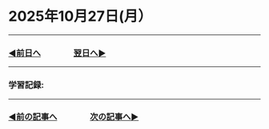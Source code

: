 # 2025年10月27日(月）

---

### [◀️前日へ](https://github.com/yuasys/chatty-journal/blob/main/2025/10/2025-10-26.md)&emsp;&emsp;&emsp;&emsp;[翌日へ▶️](https://github.com/yuasys/chatty-journal/blob/main/2025/10/2025-10-28.md)

---

### 学習記録: 

---

### [◀️前の記事へ](https://github.com/yuasys/chatty-journal/blob/main/2025/10/2025-10-26.md)&emsp;&emsp;&emsp;&emsp;[次の記事へ▶️](https://github.com/yuasys/chatty-journal/blob/main/2025/10/2025-10-27.md)
